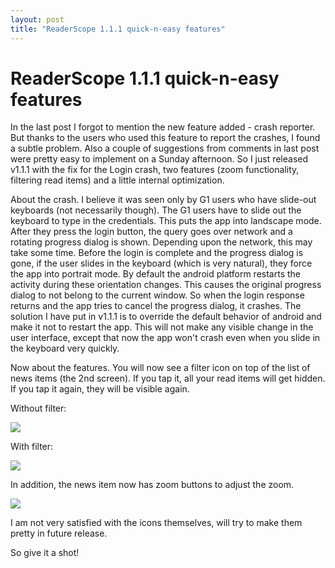 ```yaml
---
layout: post
title: "ReaderScope 1.1.1 quick-n-easy features"
---
```

ReaderScope 1.1.1 quick-n-easy features
===
In the last post I forgot to mention the new feature added - crash reporter. But thanks to the users who used this feature to report the crashes, I found a subtle problem. Also a couple of suggestions from comments in last post were pretty easy to implement on a Sunday afternoon. So I just released v1.1.1 with the fix for the Login crash, two features (zoom functionality, filtering read items) and a little internal optimization.

  
About the crash. I believe it was seen only by G1 users who have slide-out keyboards (not necessarily though). The G1 users have to slide out the keyboard to type in the credentials. This puts the app into landscape mode. After they press the login button, the query goes over network and a rotating progress dialog is shown. Depending upon the network, this may take some time. Before the login is complete and the progress dialog is gone, if the user slides in the keyboard (which is very natural), they force the app into portrait mode. By default the android platform restarts the activity during these orientation changes. This causes the original progress dialog to not belong to the current window. So when the login response returns and the app tries to cancel the progress dialog, it crashes. The solution I have put in v1.1.1 is to override the default behavior of android and make it not to restart the app. This will not make any visible change in the user interface, except that now the app won't crash even when you slide in the keyboard very quickly.

  
Now about the features. You will now see a filter icon on top of the list of news items (the 2nd screen). If you tap it, all your read items will get hidden. If you tap it again, they will be visible again.

  
Without filter:

  
[![](http://2.bp.blogspot.com/_W6UcJjyXr24/Sq0R1jTkmjI/AAAAAAAADY0/bCQ-0LVM8Vo/s400/filter-off.png)][0]  
  
With filter:

  
[![](http://4.bp.blogspot.com/_W6UcJjyXr24/Sq0R19EJkjI/AAAAAAAADY8/_6Ll_WiuoU8/s400/filter-on.png)][1]  

  
In addition, the news item now has zoom buttons to adjust the zoom.

  
[![](http://1.bp.blogspot.com/_W6UcJjyXr24/Sq0S4PUVsdI/AAAAAAAADZE/IP5UYnxK3mY/s400/zoompanel.png)][2]  
  
I am not very satisfied with the icons themselves, will try to make them pretty in future release.  
  
So give it a shot!

[0]: http://2.bp.blogspot.com/_W6UcJjyXr24/Sq0R1jTkmjI/AAAAAAAADY0/bCQ-0LVM8Vo/s1600-h/filter-off.png
[1]: http://4.bp.blogspot.com/_W6UcJjyXr24/Sq0R19EJkjI/AAAAAAAADY8/_6Ll_WiuoU8/s1600-h/filter-on.png
[2]: http://1.bp.blogspot.com/_W6UcJjyXr24/Sq0S4PUVsdI/AAAAAAAADZE/IP5UYnxK3mY/s1600-h/zoompanel.png
